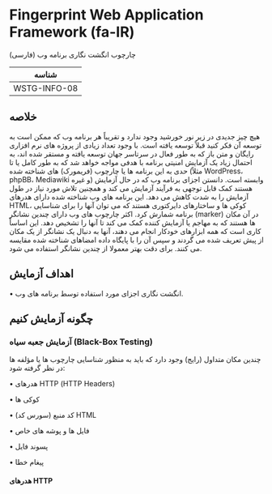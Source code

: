 # Fingerprint Web Application Framework (fa-IR)

چارچوب انگشت نگاری برنامه وب (فارسی)

|شناسه          |
|------------|
|WSTG-INFO-08|

## خلاصه

هیچ چیز جدیدی در زیر نور خورشید وجود ندارد و تقریباً هر برنامه وب که ممکن است به توسعه آن فکر کنید قبلاً توسعه یافته است. با وجود تعداد زیادی از پروژه های نرم افزاری رایگان و متن باز که به طور فعال در سرتاسر جهان توسعه یافته و مستقر شده اند، به احتمال زیاد یک آزمایش امنیتی برنامه با هدفی مواجه خواهد شد که به طور کامل یا تا حدی به این برنامه ها یا چارچوب (فریمورک) های شناخته شده (مثلاً WordPress، phpBB، Mediawiki و غیره) وابسته است. دانستن اجزای برنامه وب که در حال آزمایش هستند کمک قابل توجهی به فرآیند آزمایش می کند و همچنین تلاش مورد نیاز در طول آزمایش را به شدت کاهش می دهد. این برنامه های وب شناخته شده دارای هدرهای HTML، کوکی ها و ساختارهای دایرکتوری هستند که می توان آنها را برای شناسایی برنامه شمارش کرد. اکثر چارچوب های وب دارای چندین نشانگر (marker) در آن مکان ها هستند که به مهاجم یا آزمایش کننده کمک می کند تا آنها را تشخیص دهد. این اساساً کاری است که همه ابزارهای خودکار انجام می دهند، آنها به دنبال یک نشانگر از یک مکان از پیش تعریف شده می گردند و سپس آن را با پایگاه داده امضاهای شناخته شده مقایسه می کنند. برای دقت بهتر معمولا از چندین نشانگر استفاده می شود.

## اهداف آزمایش

• انگشت نگاری اجزای مورد استفاده توسط برنامه های وب.

## چگونه آزمایش کنیم

### آزمایش جعبه سیاه (Black-Box Testing)

چندین مکان متداول (رایج) وجود دارد که باید به منظور شناسایی چارچوب ها یا مؤلفه ها در نظر گرفته شود:

• هدرهای HTTP &#x202b;(HTTP Headers)

• کوکی ها

• کد منبع (سورس کد) HTML

• فایل ها و پوشه های خاص

• پسوند فایل

• پیغام خطا

#### هدرهای HTTP
